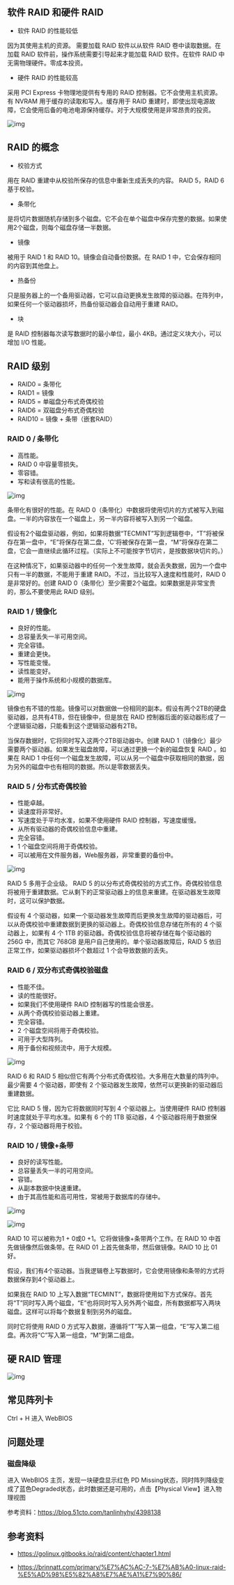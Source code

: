 ## 软件 RAID 和硬件 RAID

- 软件 RAID 的性能较低

因为其使用主机的资源。 需要加载 RAID 软件以从软件 RAID 卷中读取数据。在加载 RAID 软件前，操作系统需要引导起来才能加载 RAID 软件。在软件 RAID 中无需物理硬件。零成本投资。

- 硬件 RAID 的性能较高

采用 PCI Express 卡物理地提供有专用的 RAID 控制器。它不会使用主机资源。有 NVRAM 用于缓存的读取和写入。缓存用于 RAID 重建时，即使出现电源故障，它会使用后备的电池电源保持缓存。对于大规模使用是非常昂贵的投资。

![img](./.assets/RAID简介/Hardware-RAID.jpg)

## RAID 的概念

- 校验方式

用在 RAID 重建中从校验所保存的信息中重新生成丢失的内容。 RAID 5，RAID 6 基于校验。

- 条带化

是将切片数据随机存储到多个磁盘。它不会在单个磁盘中保存完整的数据。如果使用2个磁盘，则每个磁盘存储一半数据。

- 镜像

被用于 RAID 1 和 RAID 10。镜像会自动备份数据。在 RAID 1 中，它会保存相同的内容到其他盘上。

- 热备份

只是服务器上的一个备用驱动器，它可以自动更换发生故障的驱动器。在阵列中，如果任何一个驱动器损坏，热备份驱动器会自动用于重建 RAID。

- 块

是 RAID 控制器每次读写数据时的最小单位，最小 4KB。通过定义块大小，可以增加 I/O 性能。

## RAID 级别

- RAID0 = 条带化
- RAID1 = 镜像
- RAID5 = 单磁盘分布式奇偶校验
- RAID6 = 双磁盘分布式奇偶校验
- RAID10 = 镜像 + 条带（嵌套RAID）

### RAID 0 / 条带化

- 高性能。
- RAID 0 中容量零损失。
- 零容错。
- 写和读有很高的性能。

![img](./.assets/RAID简介/150px-RAID_0.svg.png)

条带化有很好的性能。在 RAID 0（条带化）中数据将使用切片的方式被写入到磁盘。一半的内容放在一个磁盘上，另一半内容将被写入到另一个磁盘。

假设有2个磁盘驱动器，例如，如果将数据“TECMINT”写到逻辑卷中，“T”将被保存在第一盘中，“E”将保存在第二盘，'C'将被保存在第一盘，“M”将保存在第二盘，它会一直继续此循环过程。（实际上不可能按字节切片，是按数据块切片的。）

在这种情况下，如果驱动器中的任何一个发生故障，就会丢失数据，因为一个盘中只有一半的数据，不能用于重建 RAID。不过，当比较写入速度和性能时，RAID 0 是非常好的。创建 RAID 0（条带化）至少需要2个磁盘。如果数据是非常宝贵的，那么不要使用此 RAID 级别。

### RAID 1 / 镜像化

- 良好的性能。
- 总容量丢失一半可用空间。
- 完全容错。
- 重建会更快。
- 写性能变慢。
- 读性能变好。
- 能用于操作系统和小规模的数据库。

![img](./.assets/RAID简介/150px-RAID_1.svg.png)

镜像也有不错的性能。镜像可以对数据做一份相同的副本。假设有两个2TB的硬盘驱动器，总共有4TB，但在镜像中，但是放在 RAID 控制器后面的驱动器形成了一个逻辑驱动器，只能看到这个逻辑驱动器有2TB。

当保存数据时，它将同时写入这两个2TB驱动器中。创建 RAID 1（镜像化）最少需要两个驱动器。如果发生磁盘故障，可以通过更换一个新的磁盘恢复 RAID 。如果在 RAID 1 中任何一个磁盘发生故障，可以从另一个磁盘中获取相同的数据，因为另外的磁盘中也有相同的数据。所以是零数据丢失。

### RAID 5 / 分布式奇偶校验

- 性能卓越。
- 读速度将非常好。
- 写速度处于平均水准，如果不使用硬件 RAID 控制器，写速度缓慢。
- 从所有驱动器的奇偶校验信息中重建。
- 完全容错。
- 1 个磁盘空间将用于奇偶校验。
- 可以被用在文件服务器，Web服务器，非常重要的备份中。

![img](./.assets/RAID简介/300px-RAID_5.svg.png)

RAID 5 多用于企业级。 RAID 5 的以分布式奇偶校验的方式工作。奇偶校验信息将被用于重建数据。它从剩下的正常驱动器上的信息来重建。在驱动器发生故障时，这可以保护数据。

假设有 4 个驱动器，如果一个驱动器发生故障而后更换发生故障的驱动器后，可以从奇偶校验中重建数据到更换的驱动器上。奇偶校验信息存储在所有的 4 个驱动器上，如果有 4 个 1TB 的驱动器。奇偶校验信息将被存储在每个驱动器的 256G 中，而其它 768GB 是用户自己使用的。单个驱动器故障后，RAID 5 依旧正常工作，如果驱动器损坏个数超过 1 个会导致数据的丢失。

### RAID 6 / 双分布式奇偶校验磁盘

- 性能不佳。
- 读的性能很好。
- 如果我们不使用硬件 RAID 控制器写的性能会很差。
- 从两个奇偶校验驱动器上重建。
- 完全容错。
- 2 个磁盘空间将用于奇偶校验。
- 可用于大型阵列。
- 用于备份和视频流中，用于大规模。

![img](./.assets/RAID简介/300px-RAID_6.svg.png)

RAID 6 和 RAID 5 相似但它有两个分布式奇偶校验。大多用在大数量的阵列中。最少需要 4 个驱动器，即使有 2 个驱动器发生故障，依然可以更换新的驱动器后重建数据。

它比 RAID 5 慢，因为它将数据同时写到 4 个驱动器上。当使用硬件 RAID 控制器时速度就处于平均水准。如果有 6 个的 1TB 驱动器，4 个驱动器将用于数据保存，2 个驱动器将用于校验。

### RAID 10 / 镜像+条带

- 良好的读写性能。
- 总容量丢失一半的可用空间。
- 容错。
- 从副本数据中快速重建。
- 由于其高性能和高可用性，常被用于数据库的存储中。

![img](./.assets/RAID简介/300px-RAID_10_01.svg.png)

![img](./.assets/RAID简介/300px-RAID_01.svg.png)

RAID 10 可以被称为1 + 0或0 +1。它将做镜像+条带两个工作。在 RAID 10 中首先做镜像然后做条带。在 RAID 01 上首先做条带，然后做镜像。RAID 10 比 01 好。

假设，我们有4个驱动器。当我逻辑卷上写数据时，它会使用镜像和条带的方式将数据保存到4个驱动器上。

如果我在 RAID 10 上写入数据“TECMINT”，数据将使用如下方式保存。首先将“T”同时写入两个磁盘，“E”也将同时写入另外两个磁盘，所有数据都写入两块磁盘。这样可以将每个数据复制到另外的磁盘。

同时它将使用 RAID 0 方式写入数据，遵循将“T”写入第一组盘，“E”写入第二组盘。再次将“C”写入第一组盘，“M”到第二组盘。

## 硬  RAID 管理

![img](./.assets/RAID简介/linux_static_tools.png)



## 常见阵列卡

Ctrl + H 进入 WebBIOS

## 问题处理

### 磁盘降级

进入 WebBIOS 主页，发现一块硬盘显示红色 PD Missing状态，同时阵列降级变成了蓝色Degraded状态，此时数据还是可用的，点击【Physical View】进入物理视图

参考资料：<https://blog.51cto.com/tanlinhyhy/4398138>

## 参考资料

- <https://golinux.gitbooks.io/raid/content/chapter1.html>

- <https://brinnatt.com/primary/%E7%AC%AC-7-%E7%AB%A0-linux-raid-%E5%AD%98%E5%82%A8%E7%AE%A1%E7%90%86/>
